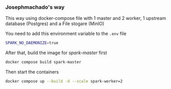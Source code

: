 
### Josephmachado's way
This way using docker-compose file with 1 master and 2 worker, 1 upstream database (Postgres) and a File stogare (MinIO)


You need to add this environment variable to the `.env` file

```bash
SPARK_NO_DAEMONIZE=true
```

After that, build the image for *spark-master* first

```bash
docker compose build spark-master
```

Then start the containers
```bash
docker compose up --build -d --scale spark-worker=2
```